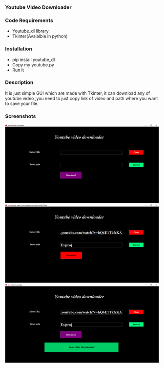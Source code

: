 ### Youtube Video Downloader 


### Code Requirements
- Youtube_dl library 
- Tkinter(Avaialble in python)

### Installation
- pip install youtube_dl 
- Copy my youtube.py
- Run it

### Description
It is just simple GUI which are made with Tkinter, it can download any of youtube video ,you need to just copy link of video and path where you want to save your file.

### Screenshots
![Header Image](./2.png)
![Header Image](./3.png)
![Header Image](./1.png)
